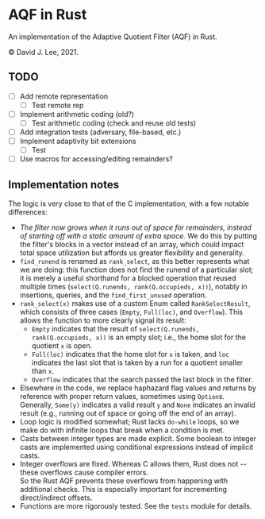 # AQF in Rust
An implementation of the Adaptive Quotient Filter (AQF) in Rust.

&copy; David J. Lee, 2021.

## TODO
- [ ] Add remote representation
  - [ ] Test remote rep
- [ ] Implement arithmetic coding (old?)
  - [ ] Test arithmetic coding (check and reuse old tests)
- [ ] Add integration tests (adversary, file-based, etc.)
- [ ] Implement adaptivity bit extensions
  - [ ] Test
- [ ] Use macros for accessing/editing remainders?

## Implementation notes
The logic is very close to that of the C implementation, with a few notable differences:

- *The filter now grows when it runs out of space for remainders, instead of starting off
  with a static amount of extra space.* We do this by putting the filter's blocks in a 
  vector instead of an array, which could impact total space utilization but affords us
  greater flexibility and generality.
- `find_runend` is renamed as `rank_select`, as this better represents what we are doing:
  this function does not find the runend of a particular slot; it is merely a useful shorthand for 
  a blocked operation that reused multiple times (`select(Q.runends, rank(Q.occupieds, x))`), notably in insertions, queries, and the `find_first_unused`
  operation.
- `rank_select(x)` makes use of a custom Enum called `RankSelectResult`, 
  which consists of three cases (`Empty`, `Full(loc)`, and `Overflow`).
  This allows the function to more clearly signal its result:
  - `Empty` indicates that the result of `select(Q.runends, rank(Q.occupieds, x))`
    is an empty slot; i.e., the home slot for the quotient `x` is open.
  - `Full(loc)` indicates that the home slot for `x` is taken, and `loc`
    indicates the last slot that is taken by a run for a quotient smaller than `x`.
  - `Overflow` indicates that the search passed the last block in the filter.
- Elsewhere in the code, we replace haphazard flag values and returns by reference
  with proper return values, sometimes using `Option`s.
  Generally, `Some(y)` indicates a valid result `y` and `None` indicates an invalid result
  (e.g., running out of space or going off the end of an array).
- Loop logic is modified somewhat; Rust lacks `do-while` loops, so we make do with
  infinite loops that break when a condition is met.
- Casts between integer types are made explicit. 
  Some boolean to integer casts are implemented using conditional expressions instead of
  implicit casts.
- Integer overflows are fixed. Whereas C allows them, Rust does not -- these overflows cause compiler errors.  
  So the Rust AQF prevents these overflows from happening with additional checks. 
  This is especially important for incrementing direct/indirect offsets.
- Functions are more rigorously tested. See the `tests` module for details.
